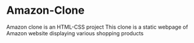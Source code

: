 # Amazon-Clone
Amazon clone is an HTML-CSS project 
This clone is a static webpage of Amazon website displaying various shopping products
